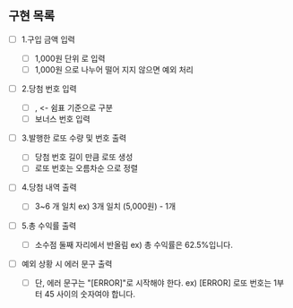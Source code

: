## 구현 목록

- [ ] 1.구입 금액 입력

  - [ ] 1,000원 단위 로 입력
  - [ ] 1,000원 으로 나누어 떨어 지지 않으면 예외 처리

- [ ] 2.당첨 번호 입력

  - [ ] , <- 쉼표 기준으로 구분
  - [ ] 보너스 번호 입력

- [ ] 3.발행한 로또 수량 및 번호 출력

  - [ ] 당첨 번호 길이 만큼 로또 생성
  - [ ] 로또 번호는 오름차순 으로 정렬

- [ ] 4.당첨 내역 출력

  - [ ] 3~6 개 일치 ex) 3개 일치 (5,000원) - 1개

- [ ] 5.총 수익률 출력
  - [ ] 소수점 둘째 자리에서 반올림 ex) 총 수익률은 62.5%입니다.
- [ ] 예외 상황 시 에러 문구 출력
  - [ ] 단, 에러 문구는 "[ERROR]"로 시작해야 한다. ex) [ERROR] 로또 번호는 1부터 45 사이의 숫자여야 합니다.
